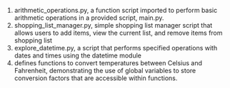 1. arithmetic_operations.py, a function script imported to perform basic arithmetic operations in a provided script, main.py. 
2. shopping_list_manager.py, simple shopping list manager script that allows users to add items, view the current list, and remove items from shopping list
3. explore_datetime.py, a script that performs specified operations with dates and times using the datetime module
4. defines functions to convert temperatures between Celsius and Fahrenheit, demonstrating the use of global variables to store conversion factors that are accessible within functions.

